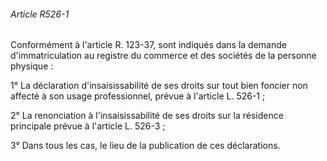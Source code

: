 ###### Article R526-1

Conformément à l'article R. 123-37, sont indiqués dans la demande d'immatriculation au registre du commerce et des sociétés de la personne physique :

1° La déclaration d'insaisissabilité de ses droits sur tout bien foncier non affecté à son usage professionnel, prévue à l'article L. 526-1 ;

2° La renonciation à l'insaisissabilité de ses droits sur la résidence principale prévue à l'article L. 526-3 ;

3° Dans tous les cas, le lieu de la publication de ces déclarations.


